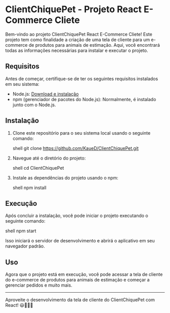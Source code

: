 # ClientChiquePet - Projeto React E-Commerce Cliete

Bem-vindo ao projeto ClientChiquePet React E-Commerce Cliete! Este projeto tem como finalidade a criação de uma tela de cliente para um e-commerce de produtos para animais de estimação. Aqui, você encontrará todas as informações necessárias para instalar e executar o projeto.

## Requisitos

Antes de começar, certifique-se de ter os seguintes requisitos instalados em seu sistema:

- Node.js: [Download e instalação](https://nodejs.org/)
- npm (gerenciador de pacotes do Node.js): Normalmente, é instalado junto com o Node.js.

## Instalação

1. Clone este repositório para o seu sistema local usando o seguinte comando:

   shell
   git clone https://github.com/KaueD/ClientChiquePet.git
   

2. Navegue até o diretório do projeto:

   shell
   cd ClientChiquePet
   

3. Instale as dependências do projeto usando o npm:

   shell
   npm install
   

## Execução

Após concluir a instalação, você pode iniciar o projeto executando o seguinte comando:

shell
npm start


Isso iniciará o servidor de desenvolvimento e abrirá o aplicativo em seu navegador padrão.

## Uso

Agora que o projeto está em execução, você pode acessar a tela de cliente do e-commerce de produtos para animais de estimação e começar a gerenciar pedidos e muito mais.

---

Aproveite o desenvolvimento da tela de cliente do ClientChiquePet com React! 😃🐾🛒🚀